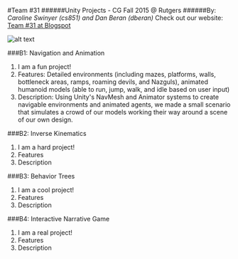 #Team #31
######Unity Projects - CG Fall 2015 @ Rutgers
######By: *Caroline Swinyer (cs851) and Dan Beran (dberan)*
Check out our website: [Team #31 at Blogspot](https://cg-f15-31-rutgers.blogspot.com "CHECK OUT OUR MIXTAPE FAM")

![alt text](teamLogo.png)

###B1: Navigation and Animation
1. I am a fun project!
2. Features: Detailed environments (including mazes, platforms, walls, bottleneck areas, ramps, roaming devils, and Nazguls), animated humanoid models (able to run, jump, walk, and idle based on user input)
3. Description: Using Unity's NavMesh and Animator systems to create navigable environments and animated agents, we made a small scenario that simulates a crowd of our models working their way around a scene of our own design.

###B2: Inverse Kinematics
1. I am a hard project!
2. Features
3. Description

###B3: Behavior Trees
1. I am a cool project!
2. Features
3. Description

###B4: Interactive Narrative Game
1. I am a real project!
2. Features
3. Description
